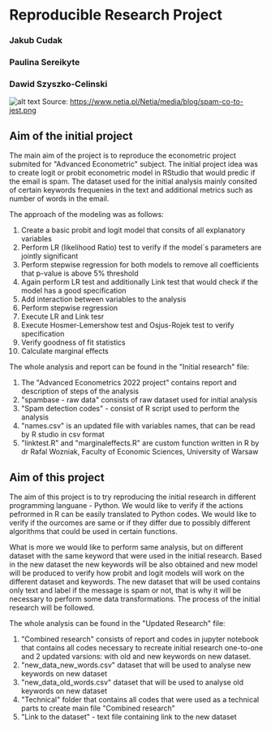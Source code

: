 # Reproducible Research Project

### Jakub Cudak
### Paulina Sereikyte
### Dawid Szyszko-Celinski

![alt text](https://www.netia.pl/Netia/media/blog/spam-co-to-jest.png)
Source: https://www.netia.pl/Netia/media/blog/spam-co-to-jest.png

## Aim of the initial project

The main aim of the project is to reproduce the econometric project submited for "Advanced Econometric" subject. The initial project idea was to create logit or probit econometric model in RStudio that would predic if the email is spam. The dataset used for the initial analysis mainly consited of certain keywords frequenies in the text and additional metrics such as number of words in the email.

The approach of the modeling was as follows:
1) Create a basic probit and logit model that consits of all explanatory variables
2) Perform LR (likelihood Ratio) test to verify if the model`s parameters are jointly significant
3) Perform stepwise regression for both models to remove all coefficients that p-value is above 5% threshold
4) Again perform LR test and additionally Link test that would check if the model has a good specification
5) Add interaction between variables to the analysis
6) Perform stepwise regression
7) Execute LR and Link tesr
8) Execute Hosmer-Lemershow test and Osjus-Rojek test to verify specification
9) Verify goodness of fit statistics
10) Calculate marginal effects

The whole analysis and report can be found in the "Initial research" file:
1) The "Advanced Econometrics 2022 project" contains report and description of steps of the analysis
2) "spambase - raw data" consists of raw dataset used for initial analysis
3) "Spam detection codes" - consist of R script used to perform the analysis
4) "names.csv" is an updated file with variables names, that can be read by R studio in csv format
5) "linktest.R" and "marginaleffects.R" are custom function written in R by dr Rafal Wozniak, Faculty of Economic Sciences, University of Warsaw

## Aim of this project

The aim of this project is to try reproducing the initial research in different programming languane - Python. We would like to verify if the actions pefrormed in R can be easily translated to Python codes. We would like to verify if the ourcomes are same or if they differ due to possibly different algorithms that could be used in certain functions.

What is more we would like to perform same analysis, but on different dataset with the same keyword that were used in the initial research. Based in the new dataset the new keywords will be also obtained and new model will be produced to verify how probit and logit models will work on the different dataset and keywords. The new dataset that will be used contains only text and label if the message is spam or not, that is why it will be necessary to perform some data transformations. The process of the initial research will be followed.

The whole analysis can be found in the "Updated Research" file:
1) "Combined research" consists of report and codes in jupyter notebook that contains all codes necessary to recreate initial research one-to-one and 2 updated varsions: with old and new keywords on new dataset.
2) "new_data_new_words.csv" dataset that will be used to analyse new keywords on new dataset
3) "new_data_old_words.csv" dataset that will be used to analyse old keywords on new dataset
4) "Technical" folder that contains all codes that were used as a technical parts to create main file "Combined research"
5) "Link to the dataset" - text file containing link to the new dataset
